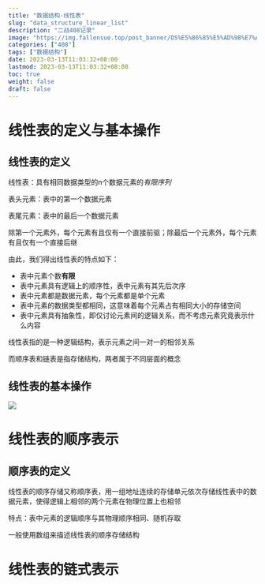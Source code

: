 ```yaml
---
title: "数据结构-线性表"
slug: "data_structure_linear_list"
description: "二战408记录"
image: "https://img.fallensue.top/post_banner/OS%E5%86%85%E5%AD%98%E7%AE%A1%E7%90%86.png"
categories: ["408"]
tags: ["数据结构"]
date: 2023-03-13T11:03:32+08:00
lastmod: 2023-03-13T11:03:32+08:00
toc: true
weight: false
draft: false
---
```


# 线性表的定义与基本操作

## 线性表的定义

线性表：具有相同数据类型的n个数据元素的*有限序列*

表头元素：表中的第一个数据元素

表尾元素：表中的最后一个数据元素

除第一个元素外，每个元素有且仅有一个直接前驱；除最后一个元素外，每个元素有且仅有一个直接后继

由此，我们得出线性表的特点如下：

* 表中元素个数**有限**
* 表中元素具有逻辑上的顺序性，表中元素有其先后次序
* 表中元素都是数据元素，每个元素都是单个元素
* 表中元素的数据类型都相同，这意味着每个元素占有相同大小的存储空间
* 表中元素具有抽象性，即仅讨论元素间的逻辑关系，而不考虑元素究竟表示什么内容

线性表指的是一种逻辑结构，表示元素之间一对一的相邻关系

而顺序表和链表是指存储结构，两者属于不同层面的概念

## 线性表的基本操作

![](https://img.fallensue.top/blog/20230313112139.png)

# 线性表的顺序表示

## 顺序表的定义

线性表的顺序存储又称顺序表，用一组地址连续的存储单元依次存储线性表中的数据元素，使得逻辑上相邻的两个元素在物理位置上也相邻

特点：表中元素的逻辑顺序与其物理顺序相同、随机存取

一般使用数组来描述线性表的顺序存储结构

# 线性表的链式表示
